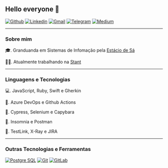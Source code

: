 ## Hello everyone :wave:
 
[![Github](https://img.shields.io/badge/-Github-595D60?style=flat-square&logo=Github&logoColor=white&link=https://github.com/nayaraquino/)](https://github.com/nayaraquino/)
[![Linkedin](https://img.shields.io/badge/-LinkedIn-595D60?style=flat-square&logo=Linkedin&logoColor=white&link=https://www.linkedin.com/in/nayaraquino//)](https://www.linkedin.com/in/nayaraquino/)
[![Gmail](https://img.shields.io/badge/-Gmail-595D60?style=flat-square&logo=Gmail&logoColor=white&link=mailto:nayaraquino7@gmail.com/)](mailto:nayaraquino7@gmail.com/)
[![Telegram](https://img.shields.io/badge/Telegram-595D60?style=flat-square&logo=Telegram&logoColor=white&link=https://t.me/nayaraquino)](https://t.me/nayaraquino)
[![Medium](https://img.shields.io/badge/Medium-595D60?style=flat-square&logo=Medium&logoColor=white&link=https://nayaraquino.medium.com/)](https://nayaraquino.medium.com/)

---
### Sobre mim

:mortar_board:. Granduanda em Sistemas de Infomação pela [Estácio de Sá](https://estacio.br)

:woman_technologist:. Atualmente trabalhando na [Stant](https://github.com/stantmob)

---
### Linguagens e Tecnologias

:computer:. JavaScript, Ruby, Swift e Gherkin

:repeat:. Azure DevOps e Github Actions

:mechanical_arm:. Cypress, Selenium e Capybara

:page_facing_up:. Insomnia e Postman

:file_folder:. TestLink, X-Ray e JIRA

---
### Outras Tecnologias e Ferramentas
[![Postgre SQL](https://img.shields.io/badge/-PostgreSQL-595D60?style=flat-square&logo=PostgreSQL&logoColor=white&link=https://github.com/nayaraquino/)](https://github.com/nayaraquino/)
[![Git](https://img.shields.io/badge/-Git-595D60?style=flat-square&logo=git&logoColor=white&link=https://github.com/nayaraquino/)](https://github.com/nayaraquino/)
[![GitLab](https://img.shields.io/badge/-GitLab-595D60?style=flat-square&logo=GitLab&logoColor=white&link=https://github.com/nayaraquino/)](https://github.com/nayaraquino/)


<!--
[![Nayara Github Status](https://github-readme-stats.vercel.app/api?username=nayaraquino&theme=blue-green)](https://github.com/nayaraquino/github-readme-stats)
<!--
**nayaraquino/nayaraquino** is a ✨ _special_ ✨ repository because its `README.md` (this file) appears on your GitHub profile.
